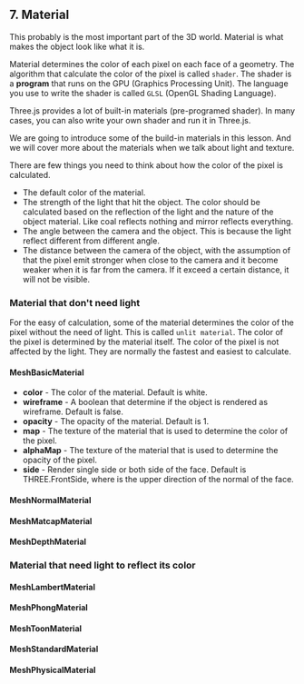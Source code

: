 ## 7. Material

This probably is the most important part of the 3D world. Material is what makes the object look like what it is.

Material determines the color of each pixel on each face of a geometry. The algorithm that calculate the color of the pixel is called `shader`. The shader is a **program** that runs on the GPU (Graphics Processing Unit). The language you use to write the shader is called `GLSL` (OpenGL Shading Language).

Three.js provides a lot of built-in materials (pre-programed shader). In many cases, you can also write your own shader and run it in Three.js.

We are going to introduce some of the build-in materials in this lesson. And we will cover more about the materials when we talk about light and texture.

There are few things you need to think about how the color of the pixel is calculated.

- The default color of the material.
- The strength of the light that hit the object. The color should be calculated based on the reflection of the light and the nature of the object material. Like coal reflects nothing and mirror reflects everything.
- The angle between the camera and the object. This is because the light reflect different from different angle.
- The distance between the camera of the object, with the assumption of that the pixel emit stronger when close to the camera and it become weaker when it is far from the camera. If it exceed a certain distance, it will not be visible.

### Material that don't need light

For the easy of calculation, some of the material determines the color of the pixel without the need of light. This is called `unlit material`. The color of the pixel is determined by the material itself. The color of the pixel is not affected by the light. They are normally the fastest and easiest to calculate.

#### MeshBasicMaterial

- **color** - The color of the material. Default is white.
- **wireframe** - A boolean that determine if the object is rendered as wireframe. Default is false.
- **opacity** - The opacity of the material. Default is 1.
- **map** - The texture of the material that is used to determine the color of the pixel.
- **alphaMap** - The texture of the material that is used to determine the opacity of the pixel.
- **side** - Render single side or both side of the face. Default is THREE.FrontSide, where is the upper direction of the normal of the face.

#### MeshNormalMaterial

#### MeshMatcapMaterial

#### MeshDepthMaterial

### Material that need light to reflect its color

#### MeshLambertMaterial

#### MeshPhongMaterial

#### MeshToonMaterial

#### MeshStandardMaterial

#### MeshPhysicalMaterial
